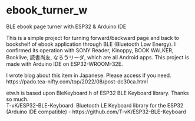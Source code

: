 # ebook_turner_w
BLE ebook page turner with ESP32 &amp; Arduino IDE
</p><p>
This is a simple project for turning forward/backward page and back to bookshelf of ebook application through BLE (Bluetooth Low Energy). I confirmed its operation with SONY Reader, Kinoppy, BOOK WALKER, Booklive, 読書尚友, なろうリーダ, which are all Android apps. This project is made with Arduino IDE on ESP32-WROOM-32E.
</p><p>
I wrote blog about this item in Japanese. Please access if you need.<br />
https://pado.tea-nifty.com/top/2022/08/post-dc30ca.html
</p><p>
etw.h is based upon BleKeyboard.h of ESP32 BLE Keyboard library. Thanks so much.<br />
T-vK/ESP32-BLE-Keyboard: Bluetooth LE Keyboard library for the ESP32 (Arduino IDE compatible) - https://github.com/T-vK/ESP32-BLE-Keyboard
